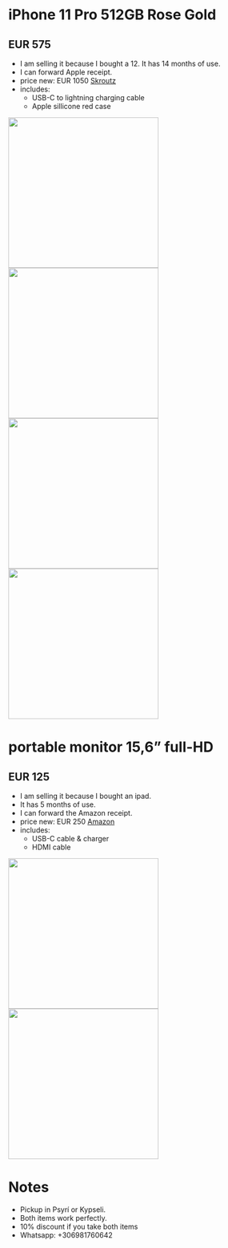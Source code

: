 # **iPhone 11 Pro 512GB Rose Gold**
## EUR 575
- I am selling it because I bought a 12. It has 14 months of use. 
- I can forward Apple receipt.
- price new: EUR 1050 [Skroutz](https://www.skroutz.gr/s/23130126/Apple-iPhone-11-Pro-4GB-512GB-Χρυσό.html?from=sku_color_variations)
- includes:
  - USB-C to lightning charging cable
  - Apple sillicone red case

<img src="https://asd.casa/images/iphone1.jpeg" width="300px">
<img src="https://asd.casa/images/iphone2.jpeg" width="300px">
<img src="https://asd.casa/images/iphone3.png" width="300px">
<img src="https://asd.casa/images/iphone4.png" width="300px">

# **portable monitor 15,6” full-HD**
## EUR 125
- I am selling it because I bought an ipad. 
- It has 5 months of use. 
- I can forward the Amazon receipt.
- price new: EUR 250 [Amazon](https://www.amazon.de/dp/B08T76SY2J/ref=pe_27091401_487027711_TE_SCE_dp_1?th=1)
- includes:
  - USB-C cable & charger
  - HDMI cable

<img src="https://asd.casa/images/screen1.jpeg" width="300px">
<img src="https://asd.casa/images/screen2.jpeg" width="300px">

# Notes
- Pickup in Psyrí or Kypseli. 
- Both items work perfectly.
- 10% discount if you take both items
- Whatsapp: +306981760642
